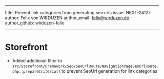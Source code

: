 ---
title: Prevent link categories from generating seo urls
issue: NEXT-24127
author: Felix von WIRDUZEN
author_email: felix@wirduzen.de
author_github: wirduzen-felix
___
# Storefront
* Added additional filter to `src/Storefront/Framework/Seo/SeoUrlRoute/NavigationPageSeoUrlRoute.php::prepareCriteria()`
to prevent SeoUrl generation for link categories
